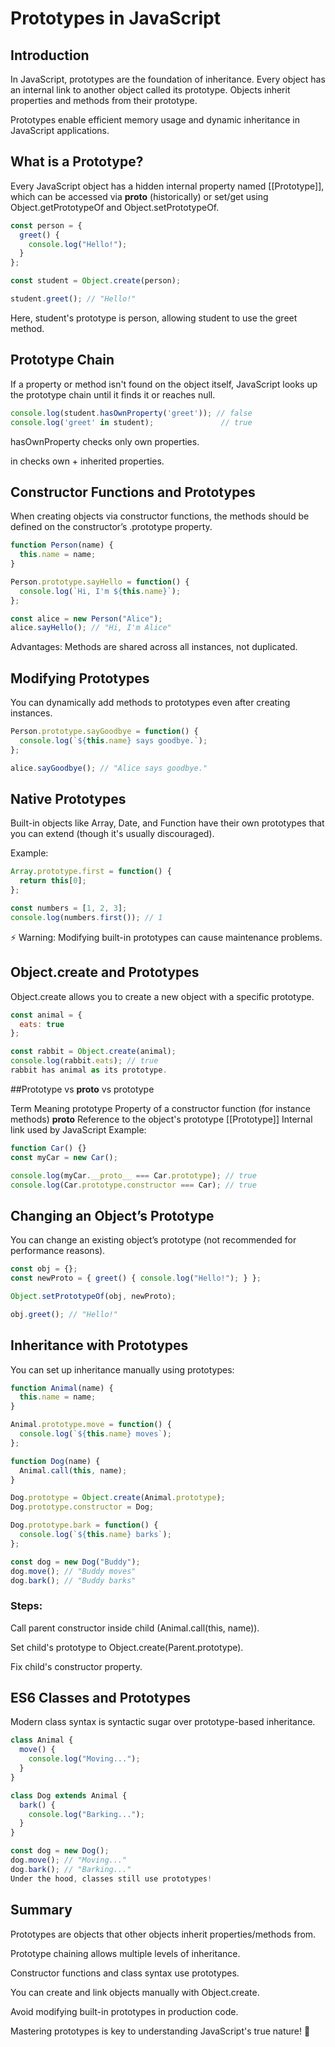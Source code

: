 # Prototypes in JavaScript

## Introduction

In JavaScript, prototypes are the foundation of inheritance. Every object has an internal link to another object called its prototype. Objects inherit properties and methods from their prototype.

Prototypes enable efficient memory usage and dynamic inheritance in JavaScript applications.

## What is a Prototype?

Every JavaScript object has a hidden internal property named [[Prototype]], which can be accessed via __proto__ (historically) or set/get using Object.getPrototypeOf and Object.setPrototypeOf.

```javascript
const person = {
  greet() {
    console.log("Hello!");
  }
};

const student = Object.create(person);

student.greet(); // "Hello!"
```
Here, student's prototype is person, allowing student to use the greet method.

## Prototype Chain

If a property or method isn't found on the object itself, JavaScript looks up the prototype chain until it finds it or reaches null.

```javascript
console.log(student.hasOwnProperty('greet')); // false
console.log('greet' in student);               // true
```

hasOwnProperty checks only own properties.

in checks own + inherited properties.

## Constructor Functions and Prototypes

When creating objects via constructor functions, the methods should be defined on the constructor’s .prototype property.

```javascript
function Person(name) {
  this.name = name;
}

Person.prototype.sayHello = function() {
  console.log(`Hi, I'm ${this.name}`);
};

const alice = new Person("Alice");
alice.sayHello(); // "Hi, I'm Alice"
```

Advantages: Methods are shared across all instances, not duplicated.

## Modifying Prototypes

You can dynamically add methods to prototypes even after creating instances.

```javascript
Person.prototype.sayGoodbye = function() {
  console.log(`${this.name} says goodbye.`);
};

alice.sayGoodbye(); // "Alice says goodbye."
```

## Native Prototypes

Built-in objects like Array, Date, and Function have their own prototypes that you can extend (though it's usually discouraged).

Example:

```javascript
Array.prototype.first = function() {
  return this[0];
};

const numbers = [1, 2, 3];
console.log(numbers.first()); // 1
```

⚡ Warning: Modifying built-in prototypes can cause maintenance problems.

## Object.create and Prototypes

Object.create allows you to create a new object with a specific prototype.

```javascript
const animal = {
  eats: true
};

const rabbit = Object.create(animal);
console.log(rabbit.eats); // true
rabbit has animal as its prototype.
```

##Prototype vs __proto__ vs prototype


Term	Meaning
prototype	Property of a constructor function (for instance methods)
__proto__	Reference to the object's prototype
[[Prototype]]	Internal link used by JavaScript
Example:

```javascript
function Car() {}
const myCar = new Car();

console.log(myCar.__proto__ === Car.prototype); // true
console.log(Car.prototype.constructor === Car); // true
```

## Changing an Object’s Prototype

You can change an existing object’s prototype (not recommended for performance reasons).

```javascript
const obj = {};
const newProto = { greet() { console.log("Hello!"); } };

Object.setPrototypeOf(obj, newProto);

obj.greet(); // "Hello!"
```

## Inheritance with Prototypes

You can set up inheritance manually using prototypes:

```javascript
function Animal(name) {
  this.name = name;
}

Animal.prototype.move = function() {
  console.log(`${this.name} moves`);
};

function Dog(name) {
  Animal.call(this, name);
}

Dog.prototype = Object.create(Animal.prototype);
Dog.prototype.constructor = Dog;

Dog.prototype.bark = function() {
  console.log(`${this.name} barks`);
};

const dog = new Dog("Buddy");
dog.move(); // "Buddy moves"
dog.bark(); // "Buddy barks"
```

### Steps:

Call parent constructor inside child (Animal.call(this, name)).

Set child's prototype to Object.create(Parent.prototype).

Fix child's constructor property.

## ES6 Classes and Prototypes

Modern class syntax is syntactic sugar over prototype-based inheritance.

```javascript
class Animal {
  move() {
    console.log("Moving...");
  }
}

class Dog extends Animal {
  bark() {
    console.log("Barking...");
  }
}

const dog = new Dog();
dog.move(); // "Moving..."
dog.bark(); // "Barking..."
Under the hood, classes still use prototypes!
```

## Summary

Prototypes are objects that other objects inherit properties/methods from.

Prototype chaining allows multiple levels of inheritance.

Constructor functions and class syntax use prototypes.

You can create and link objects manually with Object.create.

Avoid modifying built-in prototypes in production code.

Mastering prototypes is key to understanding JavaScript's true nature! 🚀